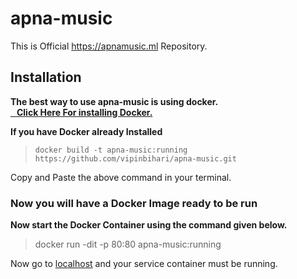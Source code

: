 # apna-music
This is Official https://apnamusic.ml Repository.
<h2>Installation </h2>
  <b>The best way to use apna-music is using docker.</br><a href='https://docs.docker.com/install/'>&nbsp;&nbsp;&nbsp;Click Here For installing Docker.</a> </b></br>
  
<b>If you have Docker already Installed 
<br/></b>
  > ```docker build -t apna-music:running https://github.com/vipinbihari/apna-music.git```
  <p>Copy and Paste the above command in your terminal.</p>
<h3>Now you will have a Docker Image ready to be run</h3>
<b>Now start the Docker Container using the command given below.</b>

> docker run -dit -p 80:80 apna-music:running
<p>Now go to <a href="http://localhost">localhost</a> and your service container must be running.</p>
